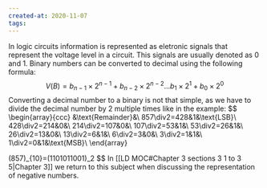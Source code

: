 ```yaml
---
created-at: 2020-11-07
tags:
---
```

In logic circuits information is represented as eletronic signals that represent the voltage level in a circuit. This signals are usually denoted as $0$ and $1$. Binary numbers can be converted to decimal using the following formula:
$$
V(B)=b_{n-1}\times2^{n-1}+b_{n-2}\times2^{n-2}...b_1\times2^1+b_0\times2^0
$$
Converting a decimal number to a binary is not that simple, as we have to divide the decimal number by $2$ multiple times like in the example:
$$
\begin{array}{ccc}
&\text{Remainder}&\\
857\div2=428&1&\text{LSB}\\
428\div2=214&0&\\
214\div2=107&0&\\
107\div2=53&1&\\
53\div2=26&1&\\
26\div2=13&0&\\
13\div2=6&1&\\
6\div2=3&0&\\
3\div2=1&1&\\
1\div2=0&1&\text{MSB}\\
\end{array}

(857)_{10}=(1101011001)_2
$$
In [[LD MOC#Chapter 3 sections 3 1 to 3 5|Chapter 3]] we return to this subject when discussing the representation of negative numbers.